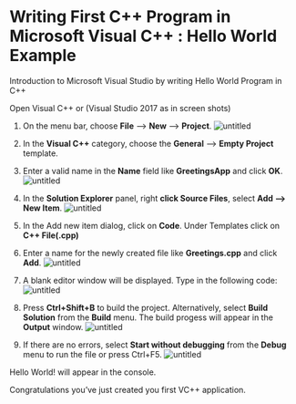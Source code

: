 # Writing First C++ Program in Microsoft Visual C++ : Hello World Example
Introduction to Microsoft Visual Studio by writing Hello World Program in C++

Open Visual C++ or (Visual Studio 2017 as in screen shots)

  1.  On the menu bar, choose **File** --> **New** --> **Project**.
![untitled](https://user-images.githubusercontent.com/41892175/46331912-a2721600-c64c-11e8-9d6a-8dba145973b9.png)

  2. In the **Visual C++** category, choose the **General** --> **Empty Project** template.
  3. Enter a valid name in the **Name** field like **GreetingsApp** and click **OK**.
  ![untitled](https://user-images.githubusercontent.com/41892175/46332006-04328000-c64d-11e8-8d6d-57e270662244.png)

  4. In the **Solution Explorer** panel, right **click Source Files**, select **Add --> New Item**.
  ![untitled](https://user-images.githubusercontent.com/41892175/46332069-54a9dd80-c64d-11e8-8487-cf40fe4b2699.png)
  
  5. In the Add new item dialog, click on **Code**. Under Templates click on **C++ File(.cpp)**
  6. Enter a name for the newly created file like **Greetings.cpp** and click **Add**.
  ![untitled](https://user-images.githubusercontent.com/41892175/46332140-a8b4c200-c64d-11e8-804a-ec4f0046fd62.png)
  
  7. A blank editor window will be displayed. Type in the following code:
  ![untitled](https://user-images.githubusercontent.com/41892175/46332387-db12ef00-c64e-11e8-86eb-bb63491c1e4f.png)
  
  8. Press **Ctrl+Shift+B** to build the project. Alternatively, select **Build Solution** from the **Build** menu. The build progess will appear in the **Output** window.
![untitled](https://user-images.githubusercontent.com/41892175/46332590-abb0b200-c64f-11e8-8463-0ca3016b81f7.png)

  9. If there are no errors, select **Start without debugging** from the **Debug** menu to run the file or press Ctrl+F5.
  ![untitled](https://user-images.githubusercontent.com/41892175/46332663-fdf1d300-c64f-11e8-80fd-67544068d9b3.png)
  
 Hello World! will appear in the console. 
 
 Congratulations you’ve just created you first VC++ application.
